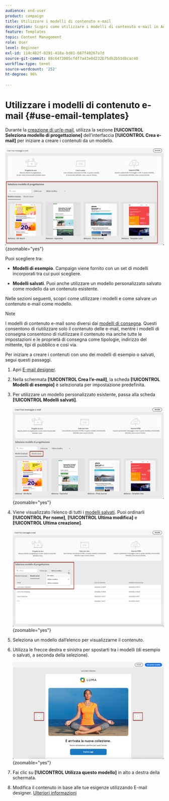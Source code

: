 ```yaml
---
audience: end-user
product: campaign
title: Utilizzare i modelli di contenuto e-mail
description: Scopri come utilizzare i modelli di contenuto e-mail in Adobe Campaign
feature: Templates
topic: Content Management
role: User
level: Beginner
exl-id: 114c482f-8291-418a-bd81-667f40267a7d
source-git-commit: 88c6473005cfdf7a43e0d232b75db2b51dbcac40
workflow-type: tm+mt
source-wordcount: '252'
ht-degree: 96%

---
```


# Utilizzare i modelli di contenuto e-mail {#use-email-templates}

Durante la [creazione di un’e-mail](../email/create-email.md), utilizza la sezione **[!UICONTROL Seleziona modello di progettazione]** dell’interfaccia **[!UICONTROL Crea e-mail]** per iniziare a creare i contenuti da un modello.

![](assets/email_designer-templates.png){zoomable="yes"}

Puoi scegliere tra:

* **Modelli di esempio**. Campaign viene fornito con un set di modelli incorporati tra cui puoi scegliere.

* **Modelli salvati**. Puoi anche utilizzare un modello personalizzato salvato come modello da un contenuto esistente.

Nelle sezioni seguenti, scopri come utilizzare i modelli e come salvare un contenuto e-mail come modello.

>[!NOTE]
>
>I modelli di contenuto e-mail sono diversi dai [modelli di consegna](../msg/delivery-template.md). Questi consentono di riutilizzare solo il contenuto delle e-mail, mentre i modelli di consegna consentono di riutilizzare il contenuto ma anche tutte le impostazioni e le proprietà di consegna come tipologie, indirizzo del mittente, tipi di pubblico e così via.

Per iniziare a creare i contenuti con uno dei modelli di esempio o salvati, segui questi passaggi.

1. Apri [E-mail designer](create-email-content.md).

1. Nella schermata **[!UICONTROL Crea l’e-mail]**, la scheda **[!UICONTROL Modelli di esempio]** è selezionata per impostazione predefinita.

1. Per utilizzare un modello personalizzato esistente, passa alla scheda **[!UICONTROL Modelli salvati]**.

   ![](assets/email_designer-saved-templates-tab.png){zoomable="yes"}

1. Viene visualizzato l’elenco di tutti i [modelli salvati](#save-as-template). Puoi ordinarli **[!UICONTROL Per nome]**, **[!UICONTROL Ultima modifica]** e **[!UICONTROL Ultima creazione]**.

   ![](assets/email_designer-saved-templates.png){zoomable="yes"}

1. Seleziona un modello dall’elenco per visualizzarne il contenuto.

1. Utilizza le frecce destra e sinistra per spostarti tra i modelli (di esempio o salvati, a seconda della selezione).

   ![](assets/email_designer-saved-templates-navigate.png){zoomable="yes"}

1. Fai clic su **[!UICONTROL Utilizza questo modello]** in alto a destra della schermata.

1. Modifica il contenuto in base alle tue esigenze utilizzando E-mail designer. [Ulteriori informazioni](create-email-content.md)

